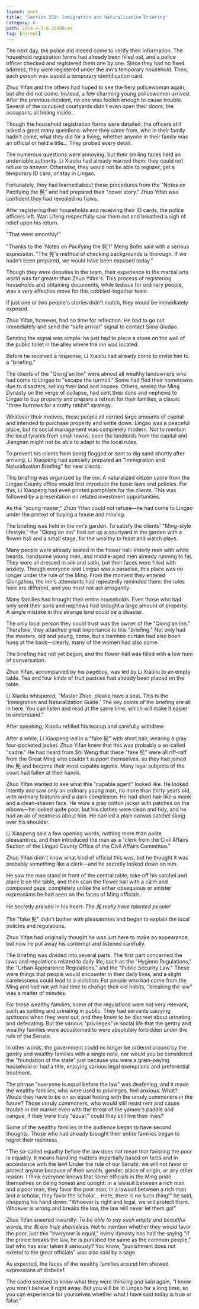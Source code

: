 ```yaml
---
layout: post
title: "Section 359: Immigration and Naturalization Briefing"
category: 6
path: 2014-4-7-6-35900.md
tag: [normal]
---
```


The next day, the police did indeed come to verify their information. The household registration forms had already been filled out, and a police officer checked and registered them one by one. Since they had no fixed address, they were registered under the inn's temporary household. Then, each person was issued a temporary identification card.

Zhuo Yifan and the others had hoped to see the fiery policewoman again, but she did not come. Instead, a few charming young policewomen arrived. After the previous incident, no one was foolish enough to cause trouble. Several of the occupied courtyards didn't even open their doors, the occupants all hiding inside.

Though the household registration forms were detailed, the officers still asked a great many questions: where they came from, who in their family hadn't come, what they did for a living, whether anyone in their family was an official or held a title... They probed every detail.

The numerous questions were annoying, but their smiling faces held an undeniable authority. Li Xiaoliu had already warned them: they could not refuse to answer. Otherwise, they would not be able to register, get a temporary ID card, or stay in Lingao.

Fortunately, they had learned about these procedures from the "Notes on Pacifying the 髡" and had prepared their "cover story." Zhuo Yifan was confident they had revealed no flaws.

After registering their households and receiving their ID cards, the police officers left. Wan Lifeng respectfully saw them out and breathed a sigh of relief upon his return.

"That went smoothly!"

"Thanks to the 'Notes on Pacifying the 髡'!" Meng Bofei said with a serious expression. "The 髡's method of checking backgrounds is thorough. If we hadn't been prepared, we would have been exposed today."

Though they were deputies in the team, their experience in the martial arts world was far greater than Zhuo Yifan's. This process of registering households and obtaining documents, while tedious for ordinary people, was a very effective move for this cobbled-together team.

If just one or two people's stories didn't match, they would be immediately exposed.

Zhuo Yifan, however, had no time for reflection. He had to go out immediately and send the "safe arrival" signal to contact Sima Qiudao.

Sending the signal was simple: he just had to place a stone on the wall of the public toilet in the alley where the inn was located.

Before he received a response, Li Xiaoliu had already come to invite him to a "briefing."

The clients of the "Qiong'an Inn" were almost all wealthy landowners who had come to Lingao to "escape the turmoil." Some had fled their hometowns due to disasters, selling their land and houses. Others, seeing the Ming Dynasty on the verge of collapse, had sent their sons and nephews to Lingao to buy property and prepare a retreat for their families, a classic "three burrows for a crafty rabbit" strategy.

Whatever their motives, these people all carried large amounts of capital and intended to purchase property and settle down. Lingao was a peaceful place, but its social management was completely modern. Not to mention the local tyrants from small towns, even the landlords from the capital and Jiangnan might not be able to adapt to the local rules.

To prevent his clients from being flogged or sent to dig sand shortly after arriving, Li Xiaopeng had specially prepared an "Immigration and Naturalization Briefing" for new clients.

This briefing was organized by the inn. A naturalized citizen cadre from the Lingao County office would first introduce the basic laws and policies. For this, Li Xiaopeng had even printed pamphlets for the clients. This was followed by a presentation on related investment opportunities.

As the "young master," Zhuo Yifan could not refuse—he had come to Lingao under the pretext of buying a house and moving.

The briefing was held in the inn's garden. To satisfy the clients' "Ming-style lifestyle," the "Qiong'an Inn" had set up a courtyard in the garden with a flower hall and a small stage, for the wealthy to feast and watch plays.

Many people were already seated in the flower hall: elderly men with white beards, handsome young men, and middle-aged men already running to fat. They were all dressed in silk and satin, but their faces were filled with anxiety. Though everyone said Lingao was a paradise, this place was no longer under the rule of the Ming. From the moment they entered Qiongzhou, the inn's attendants had repeatedly reminded them: the rules here are different, and you must not act arrogantly.

Many families had brought their entire households. Even those who had only sent their sons and nephews had brought a large amount of property. A single mistake in this strange land could be a disaster.

The only local person they could trust was the owner of the "Qiong'an Inn." Therefore, they attached great importance to this "briefing." Not only had the masters, old and young, come, but a bamboo curtain had also been hung at the back—clearly, many of the women had also come.

The briefing had not yet begun, and the flower hall was filled with a low hum of conversation.

Zhuo Yifan, accompanied by his pageboy, was led by Li Xiaoliu to an empty table. Tea and four kinds of fruit pastries had already been placed on the table.

Li Xiaoliu whispered, "Master Zhuo, please have a seat. This is the 'Immigration and Naturalization Guide.' The key points of the briefing are all in here. You can listen and read at the same time, which will make it easier to understand."

After speaking, Xiaoliu refilled his teacup and carefully withdrew.

After a while, Li Xiaopeng led in a "fake 髡" with short hair, wearing a gray four-pocketed jacket. Zhuo Yifan knew that this was probably a so-called "cadre." He had heard from Shi Weng that these "fake 髡" were all riff-raff from the Great Ming who couldn't support themselves, so they had joined the 髡 and become their most capable agents. Many loyal subjects of the court had fallen at their hands.

Zhuo Yifan wanted to see what this "capable agent" looked like. He looked intently and saw only an ordinary young man, no more than thirty years old, with ordinary features and a dark complexion. He had short hair like a monk and a clean-shaven face. He wore a gray cotton jacket with patches on the elbows—he looked quite poor, but his clothes were clean and tidy, and he had an air of neatness about him. He carried a plain canvas satchel slung over his shoulder.

Li Xiaopeng said a few opening words, nothing more than polite pleasantries, and then introduced the man as a "clerk from the Civil Affairs Section of the Lingao County Office of the Civil Affairs Committee."

Zhuo Yifan didn't know what kind of official this was, but he thought it was probably something like a clerk—and he secretly looked down on him.

He saw the man stand in front of the central table, take off his satchel and place it on the table, and then scan the flower hall with a calm and composed gaze, completely unlike the either obsequious or sinister expressions he had seen on the faces of Ming officials.

He secretly praised in his heart: *The 髡 really have talented people!*

The "fake 髡" didn't bother with pleasantries and began to explain the local policies and regulations.

Zhuo Yifan had originally thought he was just here to make an appearance, but now he put away his contempt and listened carefully.

The briefing was divided into several parts. The first part concerned the laws and regulations related to daily life, such as the "Hygiene Regulations," the "Urban Appearance Regulations," and the "Public Security Law." These were things that people would encounter in their daily lives, and a slight carelessness could lead to a violation. For people who had come from the Ming and had not yet had time to change their old habits, "breaking the law" was a matter of minutes.

For these wealthy families, some of the regulations were not very relevant, such as spitting and urinating in public. They had servants carrying spittoons when they went out, and they knew to be discreet about urinating and defecating. But the various "privileges" in social life that the gentry and wealthy families were accustomed to were absolutely forbidden under the rule of the Senate.

In other words, the government could no longer be ordered around by the gentry and wealthy families with a single note, nor would you be considered the "foundation of the state" just because you were a grain-paying household or had a title, enjoying various legal exemptions and preferential treatment.

The phrase "everyone is equal before the law" was deafening, and it made the wealthy families, who were used to privileges, feel anxious. What? Would they have to be on an equal footing with the unruly commoners in the future? Those unruly commoners, who would still resist rent and cause trouble in the market even with the threat of the yamen's paddle and cangue, if they were truly "equal," could they still live their lives?

Some of the wealthy families in the audience began to have second thoughts. Those who had already brought their entire families began to regret their rashness.

"The so-called equality before the law does not mean that favoring the poor is equality. It means handling matters impartially based on facts and in accordance with the law! Under the rule of our Senate, we will not favor or protect anyone because of their wealth, gender, place of origin, or any other reason. I think everyone knows that some officials in the Ming pride themselves on being honest and upright: in a lawsuit between a rich man and a poor man, they favor the poor man; in a lawsuit between a rich man and a scholar, they favor the scholar... Here, there is no such thing!" he said, chopping his hand down. "Whoever is right and legal, we will protect them. Whoever is wrong and breaks the law, the law will never let them go!"

Zhuo Yifan sneered inwardly: *To be able to say such empty and beautiful words, the 髡 are truly shameless.* Not to mention whether they would favor the poor, just this "everyone is equal," every dynasty has had the saying "if the prince breaks the law, he is punished the same as the common people," but who has ever taken it seriously? You know, "punishment does not extend to the great officials" was also said by a sage.

As expected, the faces of the wealthy families around him showed expressions of disbelief.

The cadre seemed to know what they were thinking and said again, "I know you won't believe it right away. But you will be in Lingao for a long time, so you can experience for yourselves whether what I have said today is true or false."
